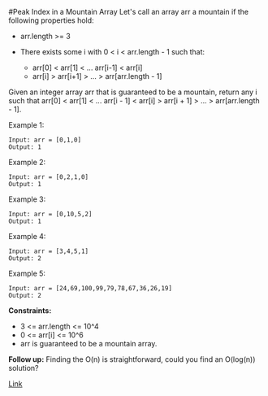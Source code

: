 #Peak Index in a Mountain Array
Let's call an array arr a mountain if the following properties hold:

- arr.length >= 3
- There exists some i with 0 < i < arr.length - 1 such that:

  - arr[0] < arr[1] < ... arr[i-1] < arr[i]
  - arr[i] > arr[i+1] > ... > arr[arr.length - 1]


Given an integer array arr that is guaranteed to be a mountain, return any i such that arr[0] < arr[1] < ... arr[i - 1] < arr[i] > arr[i + 1] > ... > arr[arr.length - 1].

Example 1:
```
Input: arr = [0,1,0]
Output: 1
```

Example 2:
```
Input: arr = [0,2,1,0]
Output: 1
```

Example 3:
```
Input: arr = [0,10,5,2]
Output: 1
```

Example 4:
```
Input: arr = [3,4,5,1]
Output: 2
```

Example 5:
```
Input: arr = [24,69,100,99,79,78,67,36,26,19]
Output: 2
```

**Constraints:**

- 3 <= arr.length <= 10^4
- 0 <= arr[i] <= 10^6
- arr is guaranteed to be a mountain array.


**Follow up:** Finding the O(n) is straightforward, could you find an O(log(n)) solution?

[Link](https://leetcode.com/problems/peak-index-in-a-mountain-array/)
